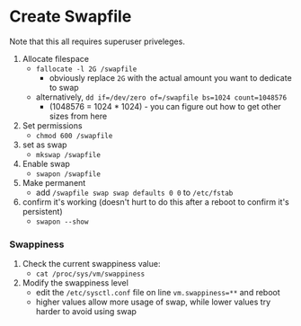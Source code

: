 <!-- permalink: 8473eb1f3087ecd3c53e3d5bf0867d25 DO NOT DELETE OR EDIT THIS LINE -->
# Create Swapfile


Note that this all requires superuser priveleges.
1. Allocate filespace
	* `fallocate -l 2G /swapfile`
		* obviously replace `2G` with the actual amount you want to dedicate to swap
	* alternatively, `dd if=/dev/zero of=/swapfile bs=1024 count=1048576`
		* (1048576 = 1024 * 1024) - you can figure out how to get other sizes from here
1. Set permissions
	* `chmod 600 /swapfile`
1. set as swap
	* `mkswap /swapfile`
1. Enable swap
	* `swapon /swapfile`
1. Make permanent
	* add `/swapfile swap swap defaults 0 0` to `/etc/fstab`
1. confirm it's working (doesn't hurt to do this after a reboot to confirm it's persistent)
	* `swapon --show`

### Swappiness

1. Check the current swappiness value:
	* `cat /proc/sys/vm/swappiness`
1. Modify the swappiness level
	* edit the `/etc/sysctl.conf` file on line `vm.swappiness=**` and reboot
	* higher values allow more usage of swap, while lower values try harder to avoid using swap